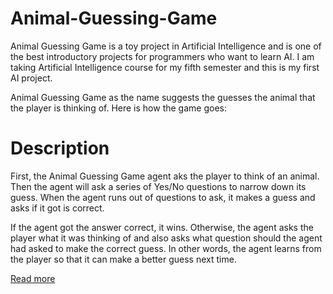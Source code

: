 # Animal-Guessing-Game
Animal Guessing Game is a toy project in Artificial Intelligence and is one of the best introductory projects for programmers who want to learn AI. I am taking Artificial Intelligence course for my fifth semester and this is my first AI project.

Animal Guessing Game as the name suggests the guesses the animal that the player is thinking of. Here is how the game goes:

# Description
First, the Animal Guessing Game agent aks the player to think of an animal. Then the agent will ask a series of Yes/No questions to narrow down its guess. When the agent runs out of questions to ask, it makes a guess and asks if it got is correct.

If the agent got the answer correct, it wins. Otherwise, the agent asks the player what it was thinking of and also asks what question should the agent had asked to make the correct guess. In other words, the agent learns from the player so that it can make a better guess next time.

<a href="https://www.sushilawale.com/animal-guessing-game-kotlin.html">Read more</a>
